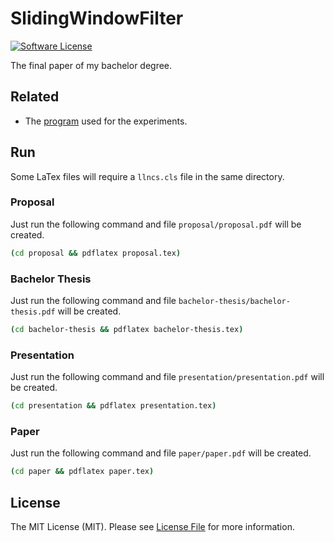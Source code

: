 # SlidingWindowFilter

[![Software License][ico-license]](LICENSE.md)

The final paper of my bachelor degree.

## Related

* The [program](https://github.com/GordonLesti/SlidingWindowFilter-experiment) used for the experiments.

## Run

Some LaTex files will require a `llncs.cls` file in the same directory.

### Proposal

Just run the following command and file `proposal/proposal.pdf` will be created.
```bash
(cd proposal && pdflatex proposal.tex)
```

### Bachelor Thesis

Just run the following command and file `bachelor-thesis/bachelor-thesis.pdf` will be created.
```bash
(cd bachelor-thesis && pdflatex bachelor-thesis.tex)
```

### Presentation

Just run the following command and file `presentation/presentation.pdf` will be created.
```bash
(cd presentation && pdflatex presentation.tex)
```

### Paper

Just run the following command and file `paper/paper.pdf` will be created.
```bash
(cd paper && pdflatex paper.tex)
```

## License

The MIT License (MIT). Please see [License File](LICENSE.md) for more information.

[ico-license]: https://img.shields.io/github/license/GordonLesti/SlidingWindowFilter.svg?style=flat-square
